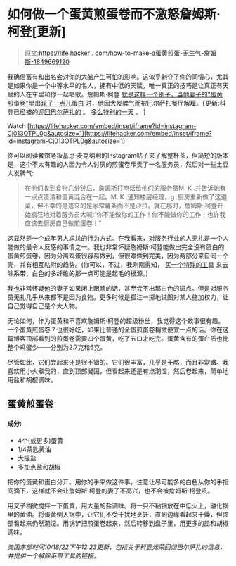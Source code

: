 # 如何做一个蛋黄煎蛋卷而不激怒詹姆斯·柯登[更新]

> 原文:[https://life hacker . com/how-to-make-a蛋黄煎蛋-无生气-詹姆斯-1849669120](https://lifehacker.com/how-to-make-an-egg-yolk-omelette-without-angering-james-1849669120)

我确信富有和出名会对你的大脑产生可怕的影响。这似乎剥夺了你的同情心，尤其是如果你是一个中等水平的名人，拥有中低的天赋，唯一真正的技巧是让真正有天赋的人在车里和你一起唱歌。詹姆斯·柯登 [就是这样一个例子，当他妻子的“蛋黄煎蛋卷”里出现了一点儿蛋白](https://jezebel.com/famous-restaurateur-bans-james-corden-from-balthazar-c-1849669026) 时，他因大发脾气而被巴尔萨扎餐厅解雇。【更新:科登已经被的[迎回巴尔萨扎的](https://www.instagram.com/p/Cj1kAeNIXmK/) 。 [多么特别的一天](https://www.instagram.com/p/Cj28qMTsrPe/) 。 ]

Watch [https://lifehacker.com/embed/inset/iframe?id=instagram-Cj013OTPL0g&autosize=1](https://lifehacker.com/embed/inset/iframe?id=instagram-Cj013OTPL0g&autosize=1) 

你可以阅读餐馆老板基思·麦克纳利的Instagram帖子来了解整杯茶，但简短的版本是，这个不太有趣的人因为令人讨厌的煎蛋卷斥责了一名服务员，然后对一些土豆大发脾气:

> 在他们收到食物几分钟后，詹姆斯打电话给他们的服务员M. K .并告诉她有一点点蛋清和蛋黄混合在一起。M. K .通知楼层经理，g .厨房重新做了这道菜，但不幸的是送来的是家常薯条而不是沙拉。就在那时，詹姆斯·柯登开始疯狂地对着服务员大喊:“你不能做你的工作！你不能做你的工作！也许我应该去厨房自己做煎蛋卷！”

这显然是一个成年男人尴尬的行为方式。在我看来，对服务行业的人无礼是一个人能做的最令人反感的事情之一。我也非常怀疑詹姆斯·柯登能做出完全没有蛋白的蛋黄煎蛋卷，因为分离鸡蛋很容易做到，但很难做到完美，因为两部分来自同一个壳，并有相互粘附的趋势。(你可以，不过，我刚刚得知， [买一个特殊的工具](https://amzn.to/3ggko0C) 来去除系带，白色的多纤维的那一点可能是起毛的根源。)

我也非常怀疑他的妻子如果闭上眼睛的话，甚至尝不出那白色的斑点。但是对服务员无礼几乎从来都不是因为食物。更多时候是孤注一掷地试图对某人施加权力，让自己觉得自己是个大人物。

无论如何，作为蛋黄和不喜欢詹姆斯·柯登的超级粉丝，我觉得这个故事很有趣。一个蛋黄煎蛋卷？也很好吃，如果比普通的全蛋煎蛋卷稍微便宜一点的话。你在这篇博客顶部看到的煎蛋卷需要四个蛋黄，吃了五口才吃完。蛋黄含有的蛋白质也比整个鸡蛋少——分别为2.7克和6克。

尽管如此，它们尝起来还是很不错的。它们很丰富，几乎是干酪，而且非常嫩。我喜欢用小火煮我的，直到顶部凝固，但看起来还是有点潮湿，然后卷起来，简单地用盐和胡椒调味。

## 蛋黄煎蛋卷

#### 成分:

*   4个(或更多)蛋黄
*   1/4茶匙黄油
*   大撮盐
*   多加点盐和胡椒

把你的蛋黄和蛋白分开。用你的手来做这件事，注意让尽可能多的白色从你的手指间滴下，这样就不会让詹姆斯·柯登的妻子不高兴，也不会被詹姆斯·柯登吼。

用叉子稍微搅拌一下蛋黄，用大量的盐调味。将一只不粘锅放在中低火上，融化锅里的黄油。将蛋黄倒入锅中，让它们不受干扰地烹饪，直到边缘看起来干燥，但顶部看起来仍然潮湿。用锅铲把煎蛋卷起来，然后转移到盘子里，用更多的盐和胡椒调味。

*美国东部时间10/18/22下午12:23更新，包括关于科登光荣回归巴尔萨扎的信息，并提供一个解除系带工具的链接。*